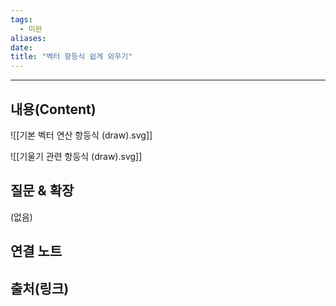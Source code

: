 ```yaml
---
tags:
  - 미완
aliases: 
date:
title: "벡터 항등식 쉽게 외우기"
---
```


---

## 내용(Content)

![[기본 벡터 연산 항등식 (draw).svg]]


![[기울기 관련 항등식 (draw).svg]]



## 질문 & 확장

(없음)

## 연결 노트

## 출처(링크)





